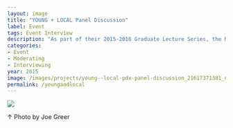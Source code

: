 ```yaml
---
layout: image
title: "YOUNG + LOCAL Panel Discussion"
label: Event
tags: Event Interview
description: "As part of their 2015-2016 Graduate Lecture Series, the MFA in Applied Craft + Design presented a free-wheeling panel discussion with Portland designers and entrepreneurs Laura Allcorn (Second Story), Adam Garcia (The Pressure), Marc Moscato (Know Your City), Ethan Allen Smith (PeetKegler), Allison Ullmer (Allison Ullmer Jewelry), and Kate Bingaman-Burt (PSU).<br><br>With Dave Laubenthal, I had the honor of moderating this discussion, which explored creative routines, aha! moments, the challenges and delights of collaboration, and finding a balance between art practice and market production."
categories:
- Event
- Moderating
- Interviewing
year: 2015
image: /images/projects/young--local-pdx-panel-discussion_21617371381_o.jpg
permalink: /youngandlocal
---
```


<img src="/images/projects/young--local-pdx-panel-discussion_21617371381_o.jpg">
<div class="images-right"><p>&uarr; Photo by Joe Greer</p></div>
<section class="clear"></section>
